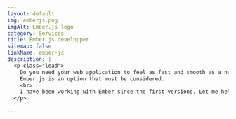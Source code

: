 ```yaml
---
layout: default
img: emberjs.png
imgAlt: Ember.js logo
category: Services
title: Ember.js developper
sitemap: false
linkName: ember-js
description: |
  <p class="lead">
    Do you need your web application to feel as fast and smooth as a native application?
    Ember.js is an option that must be considered.
    <br>
    I have been working with Ember since the first versions. Let me help you.
  </p>

---
```

